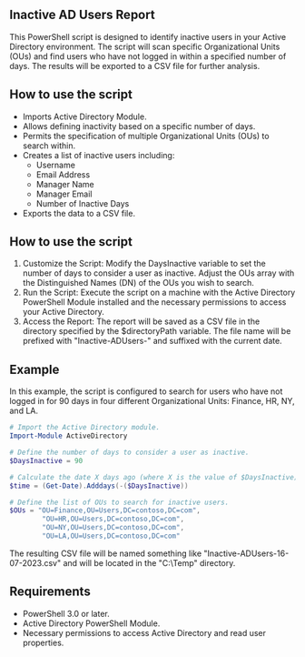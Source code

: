 Inactive AD Users Report
-------------------------------------

This PowerShell script is designed to identify inactive users in your Active Directory environment. The script will scan specific Organizational Units (OUs) and find users who have not logged in within a specified number of days. The results will be exported to a CSV file for further analysis.

How to use the script
-------------------------------------

* Imports Active Directory Module.
* Allows defining inactivity based on a specific number of days.
* Permits the specification of multiple Organizational Units (OUs) to search within.
* Creates a list of inactive users including:
    * Username
    * Email Address
    * Manager Name
    * Manager Email
    * Number of Inactive Days
* Exports the data to a CSV file.


How to use the script
-------------------------------------

1. Customize the Script: Modify the DaysInactive variable to set the number of days to consider a user as inactive. Adjust the OUs array with the Distinguished Names (DN) of the OUs you wish to search.
2. Run the Script: Execute the script on a machine with the Active Directory PowerShell Module installed and the necessary permissions to access your Active Directory.
3. Access the Report: The report will be saved as a CSV file in the directory specified by the $directoryPath variable. The file name will be prefixed with "Inactive-ADUsers-" and suffixed with the current date.

Example
-------------------------------------

In this example, the script is configured to search for users who have not logged in for 90 days in four different Organizational Units: Finance, HR, NY, and LA.

```powershell
# Import the Active Directory module.
Import-Module ActiveDirectory

# Define the number of days to consider a user as inactive.
$DaysInactive = 90

# Calculate the date X days ago (where X is the value of $DaysInactive) from the current date.
$time = (Get-Date).Adddays(-($DaysInactive))

# Define the list of OUs to search for inactive users. 
$OUs = "OU=Finance,OU=Users,DC=contoso,DC=com", 
        "OU=HR,OU=Users,DC=contoso,DC=com", 
        "OU=NY,OU=Users,DC=contoso,DC=com",
        "OU=LA,OU=Users,DC=contoso,DC=com"

```

The resulting CSV file will be named something like "Inactive-ADUsers-16-07-2023.csv" and will be located in the "C:\Temp" directory.

Requirements
-------------------------------------
* PowerShell 3.0 or later.
* Active Directory PowerShell Module.
* Necessary permissions to access Active Directory and read user properties.